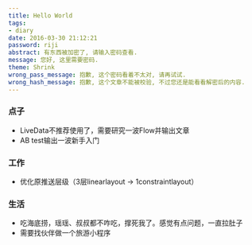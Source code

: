 ```yaml
---
title: Hello World
tags:
- diary
date: 2016-03-30 21:12:21
password: riji
abstract: 有东西被加密了, 请输入密码查看.
message: 您好, 这里需要密码.
theme: Shrink
wrong_pass_message: 抱歉, 这个密码看着不太对, 请再试试.
wrong_hash_message: 抱歉, 这个文章不能被校验, 不过您还是能看看解密后的内容.
---
```


### 点子
* LiveData不推荐使用了，需要研究一波Flow并输出文章
* AB test输出一波新手入门

### 工作
* 优化原推送层级（3层linearlayout -> 1constraintlayout）

### 生活
* 吃海底捞，瑶瑶、叔叔都不咋吃，撑死我了。感觉有点问题，一直拉肚子
* 需要找伙伴做一个旅游小程序